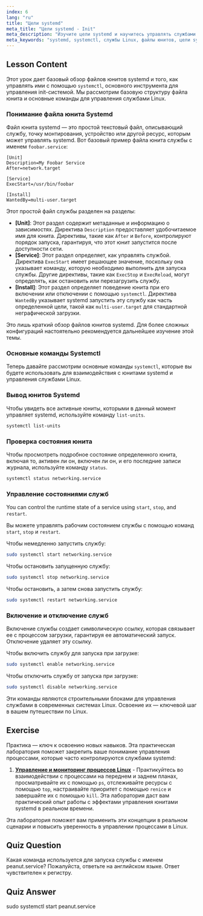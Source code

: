 ```yaml
---
index: 6
lang: "ru"
title: "Цели systemd"
meta_title: "Цели systemd - Init"
meta_description: "Изучите цели systemd и научитесь управлять службами Linux с помощью основных команд systemctl. Это руководство охватывает основы файлов юнитов systemd, как запускать, останавливать и включать службы, а также просматривать их статус."
meta_keywords: "systemd, systemctl, службы Linux, файлы юнитов, цели systemd, управление службами, юниты systemd, новичок, учебник, руководство, команды Linux"
---
```


## Lesson Content

Этот урок дает базовый обзор файлов юнитов systemd и того, как управлять ими с помощью `systemctl`, основного инструмента для управления init-системой. Мы рассмотрим базовую структуру файла юнита и основные команды для управления службами Linux.

### Понимание файла юнита Systemd

Файл юнита systemd — это простой текстовый файл, описывающий службу, точку монтирования, устройство или другой ресурс, которым может управлять systemd. Вот базовый пример файла юнита службы с именем `foobar.service`:

```
[Unit]
Description=My Foobar Service
After=network.target

[Service]
ExecStart=/usr/bin/foobar

[Install]
WantedBy=multi-user.target
```

Этот простой файл службы разделен на разделы:

- **[Unit]**: Этот раздел содержит метаданные и информацию о зависимостях. Директива `Description` предоставляет удобочитаемое имя для юнита. Директивы, такие как `After` и `Before`, контролируют порядок запуска, гарантируя, что этот юнит запустится после доступности сети.
- **[Service]**: Этот раздел определяет, как управлять службой. Директива `ExecStart` имеет решающее значение, поскольку она указывает команду, которую необходимо выполнить для запуска службы. Другие директивы, такие как `ExecStop` и `ExecReload`, могут определять, как остановить или перезагрузить службу.
- **[Install]**: Этот раздел определяет поведение юнита при его включении или отключении с помощью `systemctl`. Директива `WantedBy` указывает systemd запустить эту службу как часть определенной цели, такой как `multi-user.target` для стандартной неграфической загрузки.

Это лишь краткий обзор файлов юнитов systemd. Для более сложных конфигураций настоятельно рекомендуется дальнейшее изучение этой темы.

### Основные команды Systemctl

Теперь давайте рассмотрим основные команды `systemctl`, которые вы будете использовать для взаимодействия с юнитами systemd и управления службами Linux.

### Вывод юнитов Systemd

Чтобы увидеть все активные юниты, которыми в данный момент управляет systemd, используйте команду `list-units`.

```bash
systemctl list-units
```

### Проверка состояния юнита

Чтобы просмотреть подробное состояние определенного юнита, включая то, активен ли он, включен ли он, и его последние записи журнала, используйте команду `status`.

```bash
systemctl status networking.service
```

### Управление состояниями служб

You can control the runtime state of a service using `start`, `stop`, and `restart`.

Вы можете управлять рабочим состоянием службы с помощью команд `start`, `stop` и `restart`.

Чтобы немедленно запустить службу:

```bash
sudo systemctl start networking.service
```

Чтобы остановить запущенную службу:

```bash
sudo systemctl stop networking.service
```

Чтобы остановить, а затем снова запустить службу:

```bash
sudo systemctl restart networking.service
```

### Включение и отключение служб

Включение службы создает символическую ссылку, которая связывает ее с процессом загрузки, гарантируя ее автоматический запуск. Отключение удаляет эту ссылку.

Чтобы включить службу для запуска при загрузке:

```bash
sudo systemctl enable networking.service
```

Чтобы отключить службу от запуска при загрузке:

```bash
sudo systemctl disable networking.service
```

Эти команды являются строительными блоками для управления службами в современных системах Linux. Освоение их — ключевой шаг в вашем путешествии по Linux.

## Exercise

Практика — ключ к освоению новых навыков. Эта практическая лаборатория поможет закрепить ваше понимание управления процессами, которые часто контролируются службами systemd:

1.  **[Управление и мониторинг процессов Linux](https://labex.io/ru/labs/comptia-manage-and-monitor-linux-processes-590864)** - Практикуйтесь во взаимодействии с процессами на переднем и заднем планах, просматривайте их с помощью `ps`, отслеживайте ресурсы с помощью `top`, настраивайте приоритет с помощью `renice` и завершайте их с помощью `kill`. Эта лаборатория даст вам практический опыт работы с эффектами управления юнитами systemd в реальном времени.

Эта лаборатория поможет вам применить эти концепции в реальном сценарии и повысить уверенность в управлении процессами в Linux.

## Quiz Question

Какая команда используется для запуска службы с именем peanut.service? Пожалуйста, ответьте на английском языке. Ответ чувствителен к регистру.

## Quiz Answer

sudo systemctl start peanut.service
